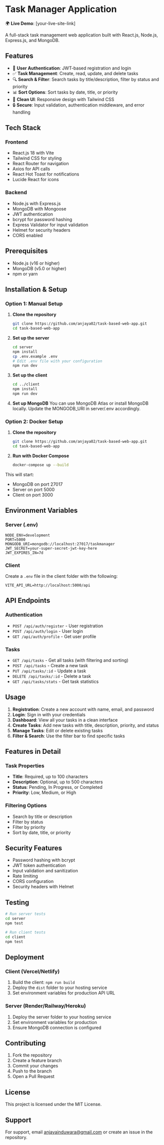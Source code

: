 # Task Manager Application

🌍 **Live Demo**: [your-live-site-link]

A full-stack task management web application built with React.js, Node.js, Express.js, and MongoDB.

## Features

* 🔐 **User Authentication**: JWT-based registration and login
* ✅ **Task Management**: Create, read, update, and delete tasks
* 🔍 **Search & Filter**: Search tasks by title/description, filter by status and priority
* 📊 **Sort Options**: Sort tasks by date, title, or priority
* 🎨 **Clean UI**: Responsive design with Tailwind CSS
* 🔒 **Secure**: Input validation, authentication middleware, and error handling

## Tech Stack

### Frontend

* React.js 18 with Vite
* Tailwind CSS for styling
* React Router for navigation
* Axios for API calls
* React Hot Toast for notifications
* Lucide React for icons

### Backend

* Node.js with Express.js
* MongoDB with Mongoose
* JWT authentication
* bcrypt for password hashing
* Express Validator for input validation
* Helmet for security headers
* CORS enabled

## Prerequisites

* Node.js (v16 or higher)
* MongoDB (v5.0 or higher)
* npm or yarn

## Installation & Setup

### Option 1: Manual Setup

1. **Clone the repository**

   ```bash
   git clone https://github.com/anjaya02/task-based-web-app.git
   cd task-based-web-app
   ```

2. **Set up the server**

   ```bash
   cd server
   npm install
   cp .env.example .env
   # Edit .env file with your configuration
   npm run dev
   ```

3. **Set up the client**

   ```bash
   cd ../client
   npm install
   npm run dev
   ```

4. **Set up MongoDB**
   You can use MongoDB Atlas or install MongoDB locally.
   Update the MONGODB\_URI in server/.env accordingly.

### Option 2: Docker Setup

1. **Clone the repository**

   ```bash
   git clone https://github.com/anjaya02/task-based-web-app.git
   cd task-based-web-app
   ```

2. **Run with Docker Compose**

   ```bash
   docker-compose up --build
   ```

This will start:

* MongoDB on port 27017
* Server on port 5000
* Client on port 3000

## Environment Variables

### Server (.env)

```env
NODE_ENV=development
PORT=5000
MONGODB_URI=mongodb://localhost:27017/taskmanager
JWT_SECRET=your-super-secret-jwt-key-here
JWT_EXPIRES_IN=7d
```

### Client

Create a `.env` file in the client folder with the following:

```env
VITE_API_URL=http://localhost:5000/api
```

## API Endpoints

### Authentication

* `POST /api/auth/register` - User registration
* `POST /api/auth/login` - User login
* `GET /api/auth/profile` - Get user profile

### Tasks

* `GET /api/tasks` - Get all tasks (with filtering and sorting)
* `POST /api/tasks` - Create a new task
* `PUT /api/tasks/:id` - Update a task
* `DELETE /api/tasks/:id` - Delete a task
* `GET /api/tasks/stats` - Get task statistics

## Usage

1. **Registration**: Create a new account with name, email, and password
2. **Login**: Sign in with your credentials
3. **Dashboard**: View all your tasks in a clean interface
4. **Create Tasks**: Add new tasks with title, description, priority, and status
5. **Manage Tasks**: Edit or delete existing tasks
6. **Filter & Search**: Use the filter bar to find specific tasks

## Features in Detail

### Task Properties

* **Title**: Required, up to 100 characters
* **Description**: Optional, up to 500 characters
* **Status**: Pending, In Progress, or Completed
* **Priority**: Low, Medium, or High

### Filtering Options

* Search by title or description
* Filter by status
* Filter by priority
* Sort by date, title, or priority

## Security Features

* Password hashing with bcrypt
* JWT token authentication
* Input validation and sanitization
* Rate limiting
* CORS configuration
* Security headers with Helmet

## Testing

```bash
# Run server tests
cd server
npm test

# Run client tests
cd client
npm test
```

## Deployment

### Client (Vercel/Netlify)

1. Build the client: `npm run build`
2. Deploy the `dist` folder to your hosting service
3. Set environment variables for production API URL

### Server (Render/Railway/Heroku)

1. Deploy the server folder to your hosting service
2. Set environment variables for production
3. Ensure MongoDB connection is configured

## Contributing

1. Fork the repository
2. Create a feature branch
3. Commit your changes
4. Push to the branch
5. Open a Pull Request

## License

This project is licensed under the MIT License.

## Support

For support, email [anjayainduwara@gmail.com](mailto:anjayainduwara@gmail.com) or create an issue in the repository.
